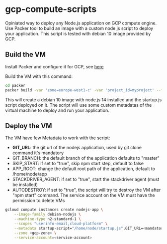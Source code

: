 # gcp-compute-scripts

Opiniated way to deploy any Node.js application on GCP compute engine.
Use Packer tool to build an image with a custom node js script to deploy your application. 
This script is tested with debian 10 image provided by GCP.

## Build the VM

Install Packer and configure it for GCP, see [here](https://www.packer.io/docs/builders/googlecompute)

Build the VM with this command:

```sh
cd packer
packer build -var 'zone=europe-west1-c' -var 'project_id=myproject' --force node.pkr.hcl
```

This will create a debian 10 image with node.js 14 installed and the startup.js script deployed on it.
The script will use some custom metadatas of the virtual machine to deploy and run your application.

## Deploy the VM

The VM have few Metadata to work with the script:
- **GIT_URL**: the git url of the nodejs application, used by git clone command it's mandatory
- GIT_BRANCH: the default branch of the application defaults to "master"
- SKIP_START: if set to "true", skip npm start step, default to false
- APP_ROOT: change the default root path of the application, default to /home/node/app
- STACKDRIVER_AGENT: if set to "true", start the stackdriver agent (must be installed)
- AUTODESTROY: if set to "true", the script will try to destroy the VM after "npm start" command. The service account on the VM must have the permission to delete VMs

```sh
gcloud compute instances create nodejs-app \
    --image-family debian-nodejs \
    --machine-type n2-standard-1 \
    --scopes "userinfo-email,cloud-platform" \
    --metadata startup-script="/home/node/startup.js",GIT_URL=<mandatory git url to clone project>,GIT_BRANCH=main \
    --zone <gcp-zone> \
    --service-account=<service-account>
```
